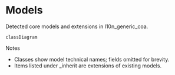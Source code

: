 # Models

Detected core models and extensions in l10n_generic_coa.

```mermaid
classDiagram
```

Notes
- Classes show model technical names; fields omitted for brevity.
- Items listed under _inherit are extensions of existing models.
